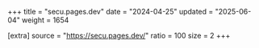 +++
title = "secu.pages.dev"
date = "2024-04-25"
updated = "2025-06-04"
weight = 1654

[extra]
source = "https://secu.pages.dev/"
ratio = 100
size = 2
+++
